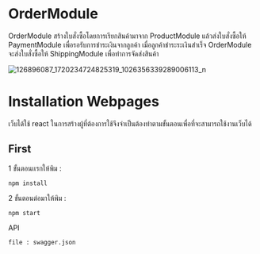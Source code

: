 # OrderModule
OrderModule สร้างใบสั่งซื้อโดยการเรียกสินค้ามาจาก ProductModule แล้วส่งใบสั่งซื้อให้ PaymentModule เพื่อรอรับการชำระเงินจากลูกค้า เมื่อลูกค้าชำระระเงินสำเร็จ OrderModule จะส่งใบสั่งซื้อให้ ShippingModule เพื่อทำการจัดส่งสินค้า

![126896087_1720234724825319_1026356339289006113_n](https://user-images.githubusercontent.com/42997302/100242495-6e15ee00-2f67-11eb-8e9f-429972b13a14.jpg)

# Installation Webpages
  เว็บได้ใช้ react ในการสร้างผู้ที่ต้องการใช้จึงจำเป็นต้องทำตามขั้นตอนเพื่อที่จะสามารถใช้งานเว็บได้
  ## First
  1 ขั้นตอนเเรกให้พิม :
```
npm install
```
  2 ขั้นตอนต่อมาให้พิม :
```
npm start
```

API
```
file : swagger.json
```
  
